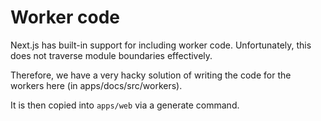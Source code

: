 # Worker code

Next.js has built-in support for including worker code. Unfortunately, this does not traverse module boundaries effectively.

Therefore, we have a very hacky solution of writing the code for the workers here (in apps/docs/src/workers).

It is then copied into `apps/web` via a generate command.
